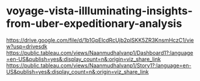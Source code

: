 # voyage-vista-illluminating-insights-from-uber-expeditionary-analysis
https://drive.google.com/file/d/1b1GpElcdRcUjb2plSKK5ZR3KnsmHczC1/view?usp=drivesdk
https://public.tableau.com/views/Naanmudhalvanp1/Dashboard1?:language=en-US&publish=yes&:display_count=n&:origin=viz_share_link
https://public.tableau.com/views/Naanmudhalvanp1/Story1?:language=en-US&publish=yes&:display_count=n&:origin=viz_share_link
